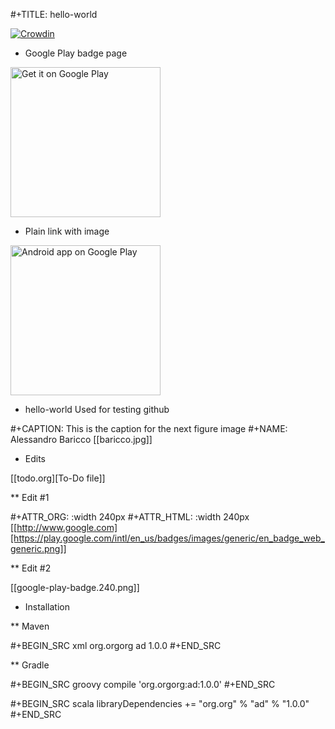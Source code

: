 #+TITLE: hello-world

[![Crowdin](https://d322cqt584bo4o.cloudfront.net/poo-hello-world/localized.svg)](https://crowdin.com/project/poo-hello-world)

* Google Play badge page

<a href='https://play.google.com/store/apps/details?id=com.orgzly&pcampaignid=MKT-Other-global-all-co-prtnr-py-PartBadge-Mar2515-1'><img width="240" alt='Get it on Google Play' src='https://play.google.com/intl/en_us/badges/images/generic/en_badge_web_generic.png'/></a>

* Plain link with image
<a href="http://www.google.com">
<img width="240" alt="Android app on Google Play" src="en_badge_web_generic.png">
</a>

* hello-world
Used for testing github

#+CAPTION: This is the caption for the next figure image
#+NAME: Alessandro Baricco
[[baricco.jpg]]

* Edits

[[todo.org][To-Do file]]

** Edit #1

#+ATTR_ORG: :width 240px
#+ATTR_HTML: :width 240px
[[http://www.google.com][https://play.google.com/intl/en_us/badges/images/generic/en_badge_web_generic.png]]

** Edit #2

[[google-play-badge.240.png]]

* Installation

** Maven

#+BEGIN_SRC xml
<dependency>
  <groupId>org.orgorg</groupId>
  <artifactId>ad</artifactId>
  <version>1.0.0</version>
</dependency>
#+END_SRC

** Gradle

#+BEGIN_SRC groovy
  compile 'org.orgorg:ad:1.0.0'
#+END_SRC

#+BEGIN_SRC scala
  libraryDependencies += "org.org" % "ad" % "1.0.0"
#+END_SRC
